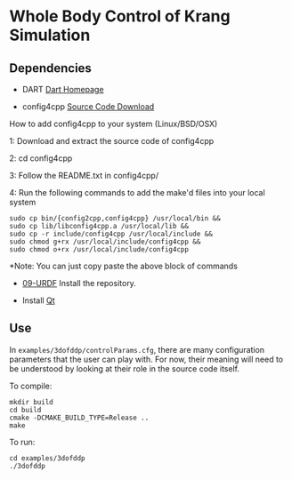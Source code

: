 # Whole Body Control of Krang Simulation

## Dependencies

- DART
 [Dart Homepage](https://dartsim.github.io)

- config4cpp
 [Source Code Download](http://www.config4star.org/#main-source-code)

 How to add config4cpp to your system (Linux/BSD/OSX)

  1: Download and extract the source code of config4cpp

  2: cd config4cpp

  3: Follow the README.txt in config4cpp/

  4: Run the following commands to add the make'd files into your local system

    sudo cp bin/{config2cpp,config4cpp} /usr/local/bin &&
    sudo cp lib/libconfig4cpp.a /usr/local/lib &&
    sudo cp -r include/config4cpp /usr/local/include &&
    sudo chmod g+rx /usr/local/include/config4cpp &&
    sudo chmod o+rx /usr/local/include/config4cpp

  \*Note: You can just copy paste the above block of commands

- [09-URDF](https://github.gatech.edu/WholeBodyControlAttempt1/09-URDF)
 Install the repository.

- Install [Qt](https://www.qt.io/download-open-source/)

## Use
In `examples/3dofddp/controlParams.cfg`, there are many configuration parameters that the user can play with. For now, their meaning will need to be understood by looking at their role in the source code itself.

To compile:

    mkdir build
    cd build
    cmake -DCMAKE_BUILD_TYPE=Release ..
    make

To run:

    cd examples/3dofddp
    ./3dofddp
